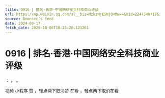 ```yaml
---
title: 0916 | 排名·香港·中国网络安全科技商业评级
url: https://mp.weixin.qq.com/s?__biz=MzkzNjE5NjQ4Mw==&mid=2247540717&idx=1&sn=2bcac2400f54a4c7adca8d15f7e2dce6
source: Doonsec's feed
date: 2024-09-17
fetch_date: 2025-10-06T18:23:20.121261
---
```


# 0916 | 排名·香港·中国网络安全科技商业评级

：
，
。

视频
小程序
赞
，轻点两下取消赞
在看
，轻点两下取消在看